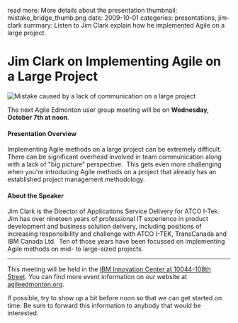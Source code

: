 read more: More details about the presentation
thumbnail: mistake_bridge_thumb.png
date: 2009-10-01
categories: presentations, jim-clark
summary: Listen to Jim Clark explain how he implemented Agile on a large project.

#  Jim Clark on Implementing Agile on a Large Project

![Mistake caused by a lack of communication on a large project](/attachments/mistake_bridge_resized.jpg)

The next Agile Edmonton user group meeting will be on **Wednesday, October 7th at noon**.

#### Presentation Overview

Implementing Agile methods on a large project can be extremely difficult.  There can be significant overhead involved in team communication along with a lack of "big picture" perspective.  This gets even more challenging when you're introducing Agile methods on a project that already has an established project management methodology.

#### About the Speaker

Jim Clark is the Director of Applications Service Delivery for ATCO I-Tek.  Jim has over nineteen years of professional IT experience in product development and business solution delivery, including positions of increasing responsibility and challenge with ATCO I-TEK, TransCanada and IBM Canada Ltd.  Ten of those years have been focussed on implementing Agile methods on mid- to large-sized projects.

---

This meeting will be held in the [IBM Innovation Center at 10044-108th Street](http://maps.google.ca/maps?hl=en&safe=off&q=10044-108th+Street,edmonton,ab&ie=UTF8&hq=&hnear=10044+108+St+NW,+Edmonton,+Division+No.+11,+Alberta+T5J+3S7&gl=ca&ei=cJ9ZTLmPKNntnQev7_mxCQ&ved=0CBUQ8gEwAA&t=h&z=16). You can find more event information on our website at [agileedmonton.org](http://agileedmonton.org).

If possible, try to show up a bit before noon so that we can get started on time. Be sure to forward this information to anybody that would be interested.

